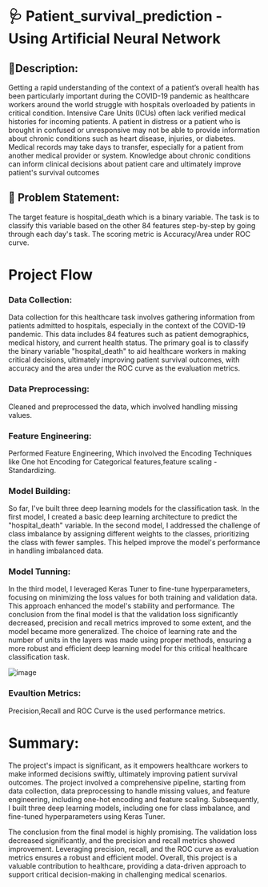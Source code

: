 # 🩺 Patient_survival_prediction - Using Artificial Neural Network

## 🧾Description: 
Getting a rapid understanding of the context of a patient’s overall health has been particularly important during the COVID-19 pandemic as healthcare workers around the world struggle with hospitals overloaded by patients in critical condition. Intensive Care Units (ICUs) often lack verified medical histories for incoming patients. A patient in distress or a patient who is brought in confused or unresponsive may not be able to provide information about chronic conditions such as heart disease, injuries, or diabetes. Medical records may take days to transfer, especially for a patient from another medical provider or system. Knowledge about chronic conditions can inform clinical decisions about patient care and ultimately improve patient's survival outcomes

## 🧭 Problem Statement: 
The target feature is hospital_death which is a binary variable. The task is to classify this variable based on the other 84 features step-by-step by going through each day's task. The scoring metric is Accuracy/Area under ROC curve.

# Project Flow

### Data Collection: 
Data collection for this healthcare task involves gathering information from patients admitted to hospitals, especially in the context of the COVID-19 pandemic. This data includes 84 features such as patient demographics, medical history, and current health status. The primary goal is to classify the binary variable "hospital_death" to aid healthcare workers in making critical decisions, ultimately improving patient survival outcomes, with accuracy and the area under the ROC curve as the evaluation metrics.

### Data Preprocessing:
Cleaned and preprocessed the data, which involved handling missing values.

### Feature Engineering:
Performed Feature Engineering, Which involved the Encoding Techniques like One hot Encoding for Categorical features,feature scaling - Standardizing.

### Model Building:
So far, I've built three deep learning models for the classification task. In the first model, I created a basic deep learning architecture to predict the "hospital_death" variable. In the second model, I addressed the challenge of class imbalance by assigning different weights to the classes, prioritizing the class with fewer samples. This helped improve the model's performance in handling imbalanced data.

### Model Tunning:
In the third model, I leveraged Keras Tuner to fine-tune hyperparameters, focusing on minimizing the loss values for both training and validation data. 
This approach enhanced the model's stability and performance. The conclusion from the final model is that the validation loss significantly decreased, precision and recall metrics improved to some extent, and the model became more generalized. The choice of learning rate and the number of units in the layers was made using proper methods, ensuring a more robust and efficient deep learning model for this critical healthcare classification task.

![image](https://github.com/Kamalesh1512/patient_survival_prediction-ANN/assets/81355463/127e2210-5670-4822-9f9f-63aefe6bbeee)

### Evaultion Metrics:
Precision,Recall and ROC Curve is the used performance metrics.

# Summary:
The project's impact is significant, as it empowers healthcare workers to make informed decisions swiftly, ultimately improving patient survival outcomes. The project involved a comprehensive pipeline, starting from data collection, data preprocessing to handle missing values, and feature engineering, including one-hot encoding and feature scaling. Subsequently, I built three deep learning models, including one for class imbalance, and fine-tuned hyperparameters using Keras Tuner.

The conclusion from the final model is highly promising. The validation loss decreased significantly, and the precision and recall metrics showed improvement. Leveraging precision, recall, and the ROC curve as evaluation metrics ensures a robust and efficient model. Overall, this project is a valuable contribution to healthcare, providing a data-driven approach to support critical decision-making in challenging medical scenarios.


